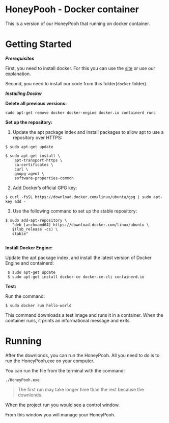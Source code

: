 # HoneyPooh - Docker container
This is a version of our HoneyPooh that running on docker container.

# Getting Started
***Prerequisites***

First, you need to install docker. For this you can use the [site](https://docs.docker.com/engine/install/ubuntu/) or use our explanation.

Second, you need to install our code from this folder(`docker` folder). 

***Installing Docker***

**Delete all previous versions:**
```
sudo apt-get remove docker docker-engine docker.io containerd runc
```

**Set up the repository:**

1. Update the apt package index and install packages to allow apt to use a repository over HTTPS:
```
$ sudo apt-get update

$ sudo apt-get install \
    apt-transport-https \
    ca-certificates \
    curl \
    gnupg-agent \
    software-properties-common
```
2. Add Docker’s official GPG key:
```
$ curl -fsSL https://download.docker.com/linux/ubuntu/gpg | sudo apt-key add -
```
3. Use the following command to set up the stable repository:
```
$ sudo add-apt-repository \
   "deb [arch=amd64] https://download.docker.com/linux/ubuntu \
   $(lsb_release -cs) \
   stable"


```

**Install Docker Engine:**

Update the apt package index, and install the latest version of Docker Engine and containerd:
```
 $ sudo apt-get update
 $ sudo apt-get install docker-ce docker-ce-cli containerd.io
```

**Test:**

Run the command:
```
$ sudo docker run hello-world
```
This command downloads a test image and runs it in a container. When the container runs, it prints an informational message and exits.

# Running

After the downlonds, you can run the HoneyPooh. All you need to do is to run the HoneyPooh.exe on your computer.

You can run the file from the terminal with the command:
```
./HoneyPooh.exe
```

> The first run may take longer time than the rest because the downlonds.

When the project run you would see a control window.

From this window you will manage your HoneyPooh. 
